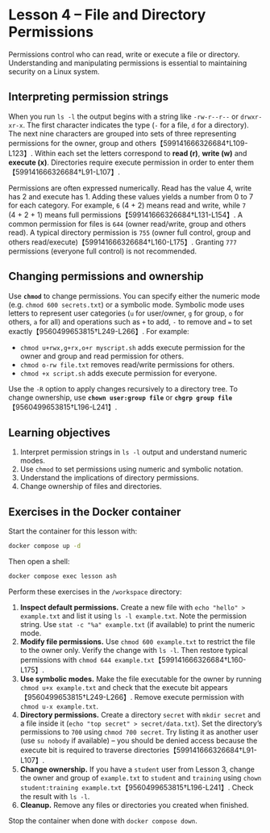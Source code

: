 # Lesson 4 – File and Directory Permissions

Permissions control who can read, write or execute a file or directory.  Understanding and manipulating permissions is essential to maintaining security on a Linux system.

## Interpreting permission strings

When you run `ls -l` the output begins with a string like `-rw-r--r--` or `drwxr-xr-x`.  The first character indicates the type (`-` for a file, `d` for a directory).  The next nine characters are grouped into sets of three representing permissions for the owner, group and others【599141666326684†L109-L123】.  Within each set the letters correspond to **read (r)**, **write (w)** and **execute (x)**.  Directories require execute permission in order to enter them【599141666326684†L91-L107】.

Permissions are often expressed numerically.  Read has the value 4, write has 2 and execute has 1.  Adding these values yields a number from 0 to 7 for each category.  For example, `6` (4 + 2) means read and write, while `7` (4 + 2 + 1) means full permissions【599141666326684†L131-L154】.  A common permission for files is `644` (owner read/write, group and others read).  A typical directory permission is `755` (owner full control, group and others read/execute)【599141666326684†L160-L175】.  Granting `777` permissions (everyone full control) is not recommended.

## Changing permissions and ownership

Use **`chmod`** to change permissions.  You can specify either the numeric mode (e.g. `chmod 600 secrets.txt`) or a symbolic mode.  Symbolic mode uses letters to represent user categories (`u` for user/owner, `g` for group, `o` for others, `a` for all) and operations such as `+` to add, `-` to remove and `=` to set exactly【9560499653815†L249-L266】.  For example:

- `chmod u+rwx,g+rx,o+r myscript.sh` adds execute permission for the owner and group and read permission for others.
- `chmod o-rw file.txt` removes read/write permissions for others.
- `chmod +x script.sh` adds execute permission for everyone.

Use the `-R` option to apply changes recursively to a directory tree.  To change ownership, use **`chown user:group file`** or **`chgrp group file`**【9560499653815†L196-L241】.

## Learning objectives

1. Interpret permission strings in `ls -l` output and understand numeric modes.
2. Use `chmod` to set permissions using numeric and symbolic notation.
3. Understand the implications of directory permissions.
4. Change ownership of files and directories.

## Exercises in the Docker container

Start the container for this lesson with:

```sh
docker compose up -d
```

Then open a shell:

```sh
docker compose exec lesson ash
```

Perform these exercises in the `/workspace` directory:

1. **Inspect default permissions.**  Create a new file with `echo "hello" > example.txt` and list it using `ls -l example.txt`.  Note the permission string.  Use `stat -c "%a" example.txt` (if available) to print the numeric mode.
2. **Modify file permissions.**  Use `chmod 600 example.txt` to restrict the file to the owner only.  Verify the change with `ls -l`.  Then restore typical permissions with `chmod 644 example.txt`【599141666326684†L160-L175】.
3. **Use symbolic modes.**  Make the file executable for the owner by running `chmod u+x example.txt` and check that the execute bit appears【9560499653815†L249-L266】.  Remove execute permission with `chmod u-x example.txt`.
4. **Directory permissions.**  Create a directory `secret` with `mkdir secret` and a file inside it (`echo "top secret" > secret/data.txt`).  Set the directory’s permissions to `700` using `chmod 700 secret`.  Try listing it as another user (use `su nobody` if available) – you should be denied access because the execute bit is required to traverse directories【599141666326684†L91-L107】.
5. **Change ownership.**  If you have a `student` user from Lesson 3, change the owner and group of `example.txt` to `student` and `training` using `chown student:training example.txt`【9560499653815†L196-L241】.  Check the result with `ls -l`.
6. **Cleanup.**  Remove any files or directories you created when finished.

Stop the container when done with `docker compose down`.
